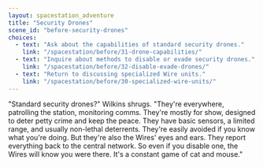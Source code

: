 ```yaml
---
layout: spacestation_adventure
title: "Security Drones"
scene_id: "before-security-drones"
choices:
  - text: "Ask about the capabilities of standard security drones."
    link: "/spacestation/before/31-drone-capabilities/"
  - text: "Inquire about methods to disable or evade security drones."
    link: "/spacestation/before/32-disable-evade-drones/"
  - text: "Return to discussing specialized Wire units."
    link: "/spacestation/before/30-specialized-wire-units/"
---
```


"Standard security drones?" Wilkins shrugs. "They're everywhere, patrolling the station, monitoring comms. They're mostly for show, designed to deter petty crime and keep the peace. They have basic sensors, a limited range, and usually non-lethal deterrents. They're easily avoided if you know what you're doing. But they're also the Wires' eyes and ears. They report everything back to the central network. So even if you disable one, the Wires will know you were there. It's a constant game of cat and mouse."
